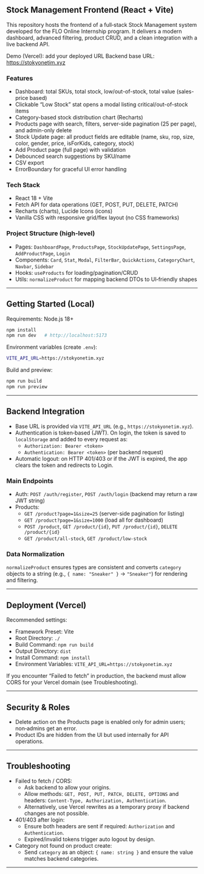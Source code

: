 ## Stock Management Frontend (React + Vite)

This repository hosts the frontend of a full‑stack Stock Management system developed for the FLO Online Internship program. It delivers a modern dashboard, advanced filtering, product CRUD, and a clean integration with a live backend API.

Demo (Vercel): add your deployed URL
Backend base URL: https://stokyonetim.xyz

### Features
- Dashboard: total SKUs, total stock, low/out-of-stock, total value (sales-price based)
- Clickable “Low Stock” stat opens a modal listing critical/out-of-stock items
- Category-based stock distribution chart (Recharts)
- Products page with search, filters, server-side pagination (25 per page), and admin-only delete
- Stock Update page: all product fields are editable (name, sku, rop, size, color, gender, price, isForKids, category, stock)
- Add Product page (full page) with validation
- Debounced search suggestions by SKU/name
- CSV export
- ErrorBoundary for graceful UI error handling

### Tech Stack
- React 18 + Vite
- Fetch API for data operations (GET, POST, PUT, DELETE, PATCH)
- Recharts (charts), Lucide Icons (icons)
- Vanilla CSS with responsive grid/flex layout (no CSS frameworks)

### Project Structure (high-level)
- Pages: `DashboardPage`, `ProductsPage`, `StockUpdatePage`, `SettingsPage`, `AddProductPage`, `Login`
- Components: `Card`, `Stat`, `Modal`, `FilterBar`, `QuickActions`, `CategoryChart`, `Navbar`, `Sidebar`
- Hooks: `useProducts` for loading/pagination/CRUD
- Utils: `normalizeProduct` for mapping backend DTOs to UI‑friendly shapes

---

## Getting Started (Local)
Requirements: Node.js 18+

```bash
npm install
npm run dev   # http://localhost:5173
```

Environment variables (create `.env`):
```bash
VITE_API_URL=https://stokyonetim.xyz
```

Build and preview:
```bash
npm run build
npm run preview
```

---

## Backend Integration
- Base URL is provided via `VITE_API_URL` (e.g., `https://stokyonetim.xyz`).
- Authentication is token‑based (JWT). On login, the token is saved to `localStorage` and added to every request as:
  - `Authorization: Bearer <token>`
  - `Authentication: Bearer <token>` (per backend request)
- Automatic logout: on HTTP 401/403 or if the JWT is expired, the app clears the token and redirects to Login.

### Main Endpoints
- Auth: `POST /auth/register`, `POST /auth/login` (backend may return a raw JWT string)
- Products:
  - `GET /product?page=1&size=25` (server-side pagination for listing)
  - `GET /product?page=1&size=1000` (load all for dashboard)
  - `POST /product`, `GET /product/{id}`, `PUT /product/{id}`, `DELETE /product/{id}`
  - `GET /product/all-stock`, `GET /product/low-stock`

### Data Normalization
`normalizeProduct` ensures types are consistent and converts `category` objects to a string (e.g., `{ name: "Sneaker" }` → `"Sneaker"`) for rendering and filtering.

---

## Deployment (Vercel)
Recommended settings:
- Framework Preset: Vite
- Root Directory: `./`
- Build Command: `npm run build`
- Output Directory: `dist`
- Install Command: `npm install`
- Environment Variables: `VITE_API_URL=https://stokyonetim.xyz`

If you encounter “Failed to fetch” in production, the backend must allow CORS for your Vercel domain (see Troubleshooting).

---

## Security & Roles
- Delete action on the Products page is enabled only for admin users; non‑admins get an error.
- Product IDs are hidden from the UI but used internally for API operations.

---

## Troubleshooting
- Failed to fetch / CORS:
  - Ask backend to allow your origins.
  - Allow methods: `GET, POST, PUT, PATCH, DELETE, OPTIONS` and headers: `Content-Type, Authorization, Authentication`.
  - Alternatively, use Vercel rewrites as a temporary proxy if backend changes are not possible.
- 401/403 after login:
  - Ensure both headers are sent if required: `Authorization` and `Authentication`.
  - Expired/invalid tokens trigger auto logout by design.
- Category not found on product create:
  - Send `category` as an object: `{ name: string }` and ensure the value matches backend categories.

---

